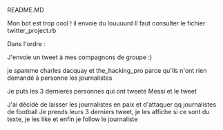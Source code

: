 README.MD

Mon bot est trop cool ! il envoie du louuuurd 
Il faut consulter le fichier twitter_project.rb

Dans l'ordre : 

J'envoie un tweet à mes compagnons de groupe :)

je spamme charles dacquay et the_hacking_pro parce qu'ils n'ont rien demandé à personne les journalistes

Je puts les 3 dernieres personnes qui ont tweeté Messi et le tweet

J'ai décidé de laisser les journalistes en paix et d'attaquer qq journalistes de football 
Je prends leurs 3 derniers tweet, je les affiche si ce sont du texte, je les like et enfin je follow le journaliste